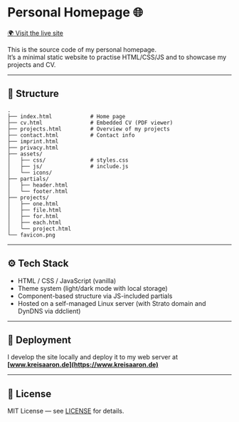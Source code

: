 # Personal Homepage 🌐

[🌍 Visit the live site](https://www.kreisaaron.de)

This is the source code of my personal homepage.  
It’s a minimal static website to practise HTML/CSS/JS and to showcase my projects and CV.

---

## 📂 Structure
```text
.
├── index.html            # Home page
├── cv.html               # Embedded CV (PDF viewer)
├── projects.html         # Overview of my projects
├── contact.html          # Contact info
├── imprint.html
├── privacy.html
├── assets/
│   ├── css/              # styles.css
│   ├── js/               # include.js
│   └── icons/
├── partials/
│   ├── header.html
│   └── footer.html
├── projects/
│   ├── one.html
│   ├── file.html
│   ├── for.html
│   ├── each.html
│   └── project.html
└── favicon.png

```
---

## ⚙️ Tech Stack
- HTML / CSS / JavaScript (vanilla)
- Theme system (light/dark mode with local storage)
- Component-based structure via JS-included partials
- Hosted on a self-managed Linux server (with Strato domain and DynDNS via ddclient)

---

## 🚀 Deployment
I develop the site locally and deploy it to my web server at  
**[www.kreisaaron.de](https://www.kreisaaron.de)**

---

## 📜 License
MIT License — see [LICENSE](./LICENSE) for details.
